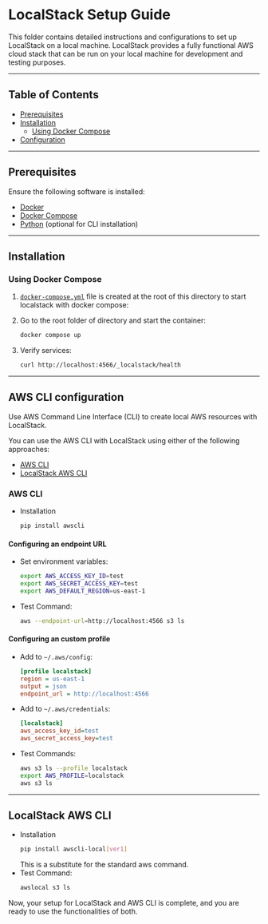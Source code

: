 # LocalStack Setup Guide

This folder contains detailed instructions and configurations to set up LocalStack on a local machine. LocalStack provides a fully functional AWS cloud stack that can be run on your local machine for development and testing purposes.

---

## Table of Contents
- [Prerequisites](#prerequisites)
- [Installation](#installation)
  - [Using Docker Compose](#using-docker-compose)
- [Configuration](#aws-cli-configuration)
---

## Prerequisites
Ensure the following software is installed:
- [Docker](https://www.docker.com/)
- [Docker Compose](https://docs.docker.com/compose/)
- [Python](https://www.python.org/) (optional for CLI installation)

---

## Installation

### Using Docker Compose
1. [`docker-compose.yml`](https://github.com/yasirrose/tech-stack-setups/blob/main/docker-compose.yml) file is created at the root of this directory to start localstack with docker compose:

2. Go to the root folder of directory and start the container:
   ```bash
   docker compose up
   ```

3. Verify services:
    ```bash
    curl http://localhost:4566/_localstack/health
    ```

---

## AWS CLI configuration
Use AWS Command Line Interface (CLI) to create local AWS resources with LocalStack.

You can use the AWS CLI with LocalStack using either of the following approaches:

- [AWS CLI](#aws-cli) 
- [LocalStack AWS CLI](#localstack-aws-cli)

### AWS CLI

- Installation
    ```bash
    pip install awscli
    ```

#### Configuring an endpoint URL
- Set environment variables:
  ```bash
  export AWS_ACCESS_KEY_ID=test
  export AWS_SECRET_ACCESS_KEY=test
  export AWS_DEFAULT_REGION=us-east-1
  ```
- Test Command:
    ```bash  
    aws --endpoint-url=http://localhost:4566 s3 ls
    ```
#### Configuring an custom profile

- Add to `~/.aws/config`:
    ```ini
    [profile localstack]
    region = us-east-1
    output = json
    endpoint_url = http://localhost:4566
    ```
- Add to `~/.aws/credentials`:
    ```ini
    [localstack]
    aws_access_key_id=test
    aws_secret_access_key=test
    ```
- Test Commands:
    ```bash  
    aws s3 ls --profile localstack
    export AWS_PROFILE=localstack
    aws s3 ls
    ```

---
LocalStack AWS CLI 
---
- Installation
    ```bash
    pip install awscli-local[ver1]
    ```
    This is a substitute for the standard aws command.
- Test Command:
    ```bash 
    awslocal s3 ls
    ```

Now, your setup for LocalStack and AWS CLI is complete, and you are ready to use the functionalities of both.
